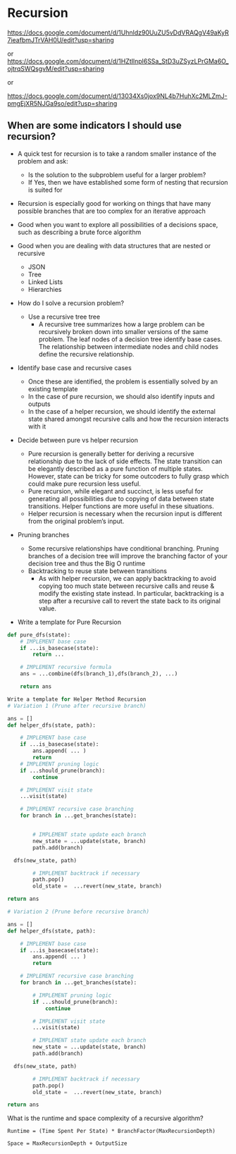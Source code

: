 # Recursion

https://docs.google.com/document/d/1Uhnldz90UuZU5vDdVRAQgV49aKyR7ieafbmJTrVAH0U/edit?usp=sharing

or
https://docs.google.com/document/d/1HZtIlnpl6SSa_StD3uZSyzLPrGMa6O_ojtrqSWQsgvM/edit?usp=sharing

or

https://docs.google.com/document/d/13034Xs0jox9NL4b7HuhXc2MLZmJ-pmgEjXR5NJGa9so/edit?usp=sharing

## When are some indicators I should use recursion?

- A quick test for recursion is to take a random smaller instance of the problem and ask:

  - Is the solution to the subproblem useful for a larger problem?
  - If Yes, then we have established some form of nesting that recursion is suited for

- Recursion is especially good for working on things that have many possible branches that are too complex for an iterative approach

- Good when you want to explore all possibilities of a decisions space, such as describing a brute force algorithm
- Good when you are dealing with data structures that are nested or recursive

  - JSON
  - Tree
  - Linked Lists
  - Hierarchies

- How do I solve a recursion problem?
  - Use a recursive tree tree
    - A recursive tree summarizes how a large problem can be recursively broken down into smaller versions of the same problem. The leaf nodes of a decision tree identify base cases. The relationship between intermediate nodes and child nodes define the recursive relationship.
- Identify base case and recursive cases
  - Once these are identified, the problem is essentially solved by an existing template
  - In the case of pure recursion, we should also identify inputs and outputs
  - In the case of a helper recursion, we should identify the external state shared amongst recursive calls and how the recursion interacts with it
- Decide between pure vs helper recursion

  - Pure recursion is generally better for deriving a recursive relationship due to the lack of side effects. The state transition can be elegantly described as a pure function of multiple states. However, state can be tricky for some outcoders to fully grasp which could make pure recursion less useful.
  - Pure recursion, while elegant and succinct, is less useful for generating all possibilities due to copying of data between state transitions. Helper functions are more useful in these situations.
  - Helper recursion is necessary when the recursion input is different from the original problem’s input.

- Pruning branches

  - Some recursive relationships have conditional branching. Pruning branches of a decision tree will improve the branching factor of your decision tree and thus the Big O runtime
  - Backtracking to reuse state between transitions
    - As with helper recursion, we can apply backtracking to avoid copying too much state between recursive calls and reuse & modify the existing state instead. In particular, backtracking is a step after a recursive call to revert the state back to its original value.

- Write a template for Pure Recursion

```python
def pure_dfs(state):
    # IMPLEMENT base case
    if ...is_basecase(state):
        return ...

    # IMPLEMENT recursive formula
    ans = ...combine(dfs(branch_1),dfs(branch_2), ...)

    return ans

Write a template for Helper Method Recursion
# Variation 1 (Prune after recursive branch)

ans = []
def helper_dfs(state, path):

    # IMPLEMENT base case
    if ...is_basecase(state):
        ans.append( ... )
        return
    # IMPLEMENT pruning logic
    if ...should_prune(branch):
        continue

    # IMPLEMENT visit state
    ...visit(state)

    # IMPLEMENT recursive case branching
    for branch in ...get_branches(state):


        # IMPLEMENT state update each branch
        new_state = ...update(state, branch)
        path.add(branch)

  dfs(new_state, path)

        # IMPLEMENT backtrack if necessary
        path.pop()
        old_state =  ...revert(new_state, branch)

return ans

# Variation 2 (Prune before recursive branch)

ans = []
def helper_dfs(state, path):

    # IMPLEMENT base case
    if ...is_basecase(state):
        ans.append( ... )
        return

    # IMPLEMENT recursive case branching
    for branch in ...get_branches(state):

        # IMPLEMENT pruning logic
        if ...should_prune(branch):
            continue

        # IMPLEMENT visit state
        ...visit(state)

        # IMPLEMENT state update each branch
        new_state = ...update(state, branch)
        path.add(branch)

  dfs(new_state, path)

        # IMPLEMENT backtrack if necessary
        path.pop()
        old_state =  ...revert(new_state, branch)

return ans
```

What is the runtime and space complexity of a recursive algorithm?

```
Runtime = (Time Spent Per State) * BranchFactor(MaxRecursionDepth)

Space = MaxRecursionDepth + OutputSize
```
